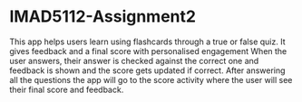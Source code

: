 # IMAD5112-Assignment2
  This app helps users learn using flashcards through a true or false quiz.
  It gives feedback and a final score with personalised engagement
  When the user answers, their answer is checked against the correct one and feedback is shown and the score gets updated if correct.
  After answering all the questions the app will go to the score activity where the user will see their final score and feedback.
